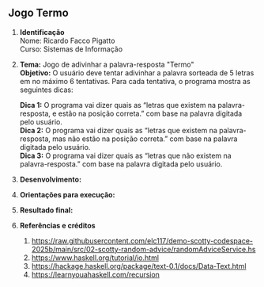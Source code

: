 ## Jogo Termo

1. **Identificação**\
Nome: Ricardo Facco Pigatto\
Curso: Sistemas de Informação

2. **Tema:** Jogo de adivinhar a palavra-resposta "Termo"\
**Objetivo:** O usuário deve tentar adivinhar a palavra sorteada de 5 letras em no máximo 6 tentativas. Para cada tentativa, o programa mostra as seguintes dicas:
  
      **Dica 1:** O programa vai dizer quais as “letras que existem na palavra-resposta, e estão na posição correta.” com base na palavra digitada pelo usuário.\
      **Dica 2:** O programa vai dizer quais as “letras que existem na palavra-resposta, mas não estão na posição correta.” com base na palavra digitada pelo usuário.\
      **Dica 3:** O programa vai dizer quais as “letras que não existem na palavra-resposta.” com base na palavra digitada pelo usuário.

3. **Desenvolvimento:**
4. **Orientações para execução:**
5. **Resultado final:**

6. **Referências e créditos**
   1. https://raw.githubusercontent.com/elc117/demo-scotty-codespace-2025b/main/src/02-scotty-random-advice/randomAdviceService.hs
   2. https://www.haskell.org/tutorial/io.html
   3. https://hackage.haskell.org/package/text-0.1/docs/Data-Text.html
   4. https://learnyouahaskell.com/recursion
